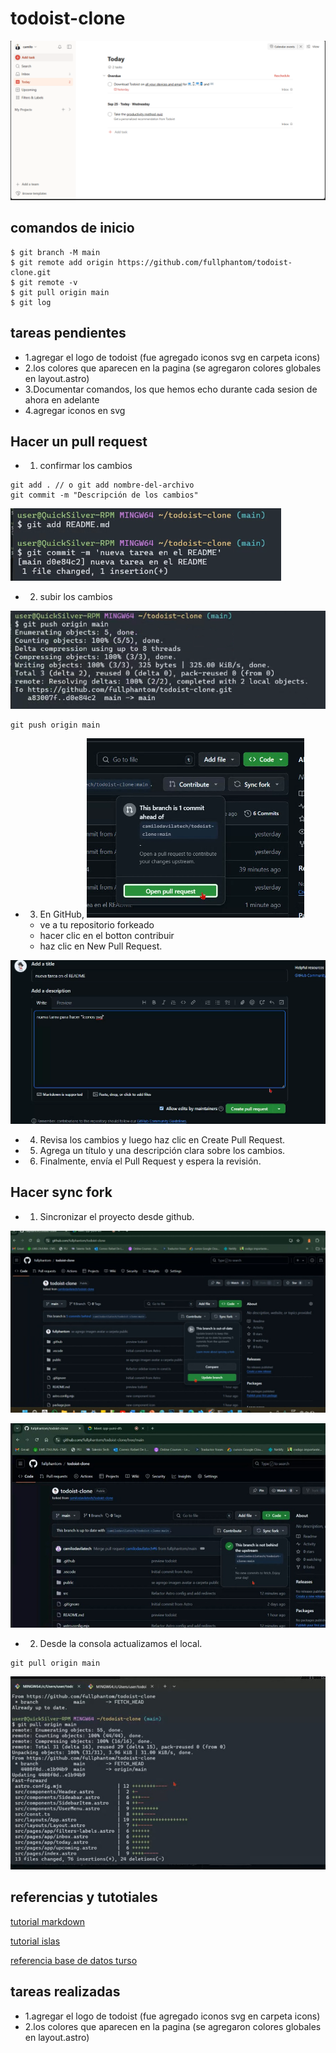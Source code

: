 # todoist-clone

![todolist](./.github/todois.png)

## comandos de inicio

```shell
$ git branch -M main
$ git remote add origin https://github.com/fullphantom/todoist-clone.git
$ git remote -v
$ git pull origin main
$ git log
```

## tareas pendientes

- 1.agregar el logo de todoist (fue agregado iconos svg en carpeta icons)
- 2.los colores que aparecen en la pagina (se agregaron colores globales en layout.astro)
- 3.Documentar comandos, los que hemos echo durante cada sesion de ahora en adelante
- 4.agregar iconos en svg

## Hacer un pull request

- 1. confirmar los cambios

```shell
git add . // o git add nombre-del-archivo
git commit -m "Descripción de los cambios"
```

![Alt](<./.github/1%20(1).png>)

- 2. subir los cambios

![Alt](<./.github/1%20(2).png>)

```shell
git push origin main
```

- 3. En GitHub,
     ![Alt](<./.github/1%20(3).png>)
  - ve a tu repositorio forkeado
  - hacer clic en el botton contribuir
  - haz clic en New Pull Request.

![Alt](<./.github/1%20(4).png>)

- 4. Revisa los cambios y luego haz clic en Create Pull Request.
- 5. Agrega un título y una descripción clara sobre los cambios.
- 6. Finalmente, envía el Pull Request y espera la revisión.

## Hacer sync fork

- 1. Sincronizar el proyecto desde github.

![Alt](<./.github/SYNC1.jpg>)

![Alt](<./.github/SYNC2.jpg>)

- 2. Desde la consola actualizamos el local.

```shell
git pull origin main
```

![Alt](<./.github/SYNC3.jpg>)

## referencias y tutotiales

[tutorial markdown](https://tutorialmarkdown.com/guia)

[tutorial islas](https://www.patterns.dev/vanilla/islands-architecture/)

[referencia base de datos turso](https://turso.tech/)

## tareas realizadas

- 1.agregar el logo de todoist (fue agregado iconos svg en carpeta icons)
- 2.los colores que aparecen en la pagina (se agregaron colores globales en layout.astro)
